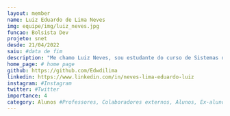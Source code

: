 ```yaml
---
layout: member
name: Luiz Eduardo de Lima Neves
img: equipe/img/luiz_neves.jpg
funcao: Bolsista Dev
projeto: snet
desde: 21/04/2022
saiu: #data de fim
description: "Me chamo Luiz Neves, sou estudante do curso de Sistemas de Informação pela UFPB, atualmente faço parte do AYTY colaborando com a empresa  ServiceNet colaborando como desenvolvedor back-end do squad de sports. Tenho domínio em tecnologias back-end como Spring-boot, e trabalho atualmente com golang. Tenho conhecimento básico em HTML, CSS e JavaScritp. Gosto de praticar exercícios físicos, jogar FPS e MOBA casualmente, além de ser um pocuo alucinado por café."
home_page: # home page
github: https://github.com/Edwdilima
linkedin: https://www.linkedin.com/in/neves-lima-eduardo-luiz
instagram: #Instagram
twitter: #Twitter
importance: 4
category: Alunos #Professores, Colaboradores externos, Alunos, Ex-alunos
---
```

